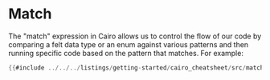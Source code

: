 # Match

The "match" expression in Cairo allows us to control the flow of our code by comparing a felt data type or an enum against various patterns and then running specific code based on the pattern that matches.
For example:

```rust
{{#include ../../../listings/getting-started/cairo_cheatsheet/src/match_example.cairo}}
```
